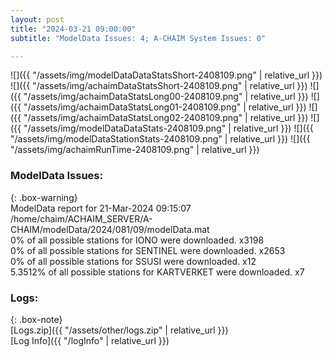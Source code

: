 ```yaml
---
layout: post
title: "2024-03-21 09:00:00"
subtitle: "ModelData Issues: 4; A-CHAIM System Issues: 0"

---
```


![]({{ "/assets/img/modelDataDataStatsShort-2408109.png" | relative_url }})
![]({{ "/assets/img/achaimDataStatsShort-2408109.png" | relative_url }})
![]({{ "/assets/img/achaimDataStatsLong00-2408109.png" | relative_url }})
![]({{ "/assets/img/achaimDataStatsLong01-2408109.png" | relative_url }})
![]({{ "/assets/img/achaimDataStatsLong02-2408109.png" | relative_url }})
![]({{ "/assets/img/modelDataDataStats-2408109.png" | relative_url }})
![]({{ "/assets/img/modelDataStationStats-2408109.png" | relative_url }})
![]({{ "/assets/img/achaimRunTime-2408109.png" | relative_url }})


### ModelData Issues:  
  
{: .box-warning}  
 ModelData report for 21-Mar-2024 09:15:07   
 /home/chaim/ACHAIM_SERVER/A-CHAIM/modelData/2024/081/09/modelData.mat   
 0% of all possible stations for IONO were downloaded. x3198   
 0% of all possible stations for SENTINEL were downloaded. x2653   
 0% of all possible stations for SSUSI were downloaded. x12   
 5.3512% of all possible stations for KARTVERKET were downloaded. x7   
  


### Logs:  
  
{: .box-note}  
[Logs.zip]({{ "/assets/other/logs.zip" | relative_url }})  
[Log Info]({{ "/logInfo" | relative_url }})  
